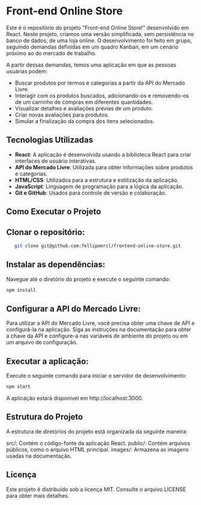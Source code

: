 # Front-end Online Store

Este é o repositório do projeto "Front-end Online Store!" desenvolvido em React. Neste projeto, criamos uma versão simplificada, sem persistência no banco de dados, de uma loja online. O desenvolvimento foi feito em grupo, seguindo demandas definidas em um quadro Kanban, em um cenário próximo ao do mercado de trabalho.

A partir dessas demandas, temos uma aplicação em que as pessoas usuárias podem:

- Buscar produtos por termos e categorias a partir da API do Mercado Livre.
- Interagir com os produtos buscados, adicionando-os e removendo-os de um carrinho de compras em diferentes quantidades.
- Visualizar detalhes e avaliações prévias de um produto.
- Criar novas avaliações para produtos.
- Simular a finalização da compra dos itens selecionados.

## Tecnologias Utilizadas

- **React**: A aplicação é desenvolvida usando a biblioteca React para criar interfaces de usuário interativas.
- **API do Mercado Livre**: Utilizada para obter informações sobre produtos e categorias.
- **HTML/CSS**: Utilizados para a estrutura e estilização da aplicação.
- **JavaScript**: Linguagem de programação para a lógica da aplicação.
- **Git e GitHub**: Usados para controle de versão e colaboração.

## Como Executar o Projeto

## **Clonar o repositório**:

```bash
   git clone git@github.com:fellipemrcl/frontend-online-store.git
```
## **Instalar as dependências**:

Navegue até o diretório do projeto e execute o seguinte comando:

```bash
npm install
```
## **Configurar a API do Mercado Livre**:

Para utilizar a API do Mercado Livre, você precisa obter uma chave de API e configurá-la na aplicação. Siga as instruções na documentação para obter a chave da API e configure-a nas variáveis de ambiente do projeto ou em um arquivo de configuração.

## **Executar a aplicação**:

Execute o seguinte comando para iniciar o servidor de desenvolvimento:

```bash
npm start
```
A aplicação estará disponível em http://localhost:3000.

## **Estrutura do Projeto**
   
A estrutura de diretórios do projeto está organizada da seguinte maneira:

src/: Contém o código-fonte da aplicação React.
public/: Contém arquivos públicos, como o arquivo HTML principal.
images/: Armazena as imagens usadas na documentação.

## **Licença**
Este projeto é distribuído sob a licença MIT. Consulte o arquivo LICENSE para obter mais detalhes.
